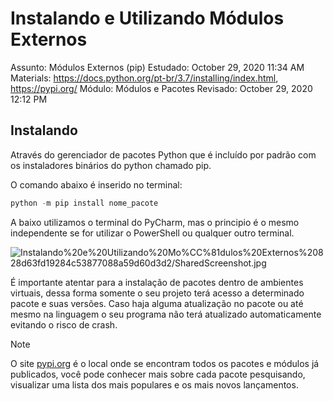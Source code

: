 # Instalando e Utilizando Módulos Externos

Assunto: Módulos Externos (pip)
Estudado: October 29, 2020 11:34 AM
Materials: https://docs.python.org/pt-br/3.7/installing/index.html, https://pypi.org/
Módulo: Módulos e Pacotes
Revisado: October 29, 2020 12:12 PM

## Instalando

Através do gerenciador de pacotes Python que é incluído por padrão com os instaladores binários do python chamado pip.

O comando abaixo é inserido no terminal:

```python
python -m pip install nome_pacote
```

A baixo utilizamos o terminal do PyCharm, mas o principio é o mesmo independente se for utilizar o PowerShell ou qualquer outro terminal. 

![Instalando%20e%20Utilizando%20Mo%CC%81dulos%20Externos%20828d63fd19284c53877088a59d60d3d2/SharedScreenshot.jpg](SharedScreenshot.jpg)

É importante atentar para a instalação de pacotes dentro de ambientes virtuais, dessa forma somente o seu projeto terá acesso a determinado pacote e suas versões. Caso haja alguma atualização no pacote ou até mesmo na linguagem o seu programa não terá atualizado automaticamente evitando o risco de crash. 


>[!Note] 
>O site [pypi.org](http://pypi.org) é o local onde se encontram todos os pacotes e módulos já publicados, você pode conhecer mais sobre cada pacote pesquisando, visualizar uma lista dos mais populares e os mais novos lançamentos.
